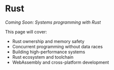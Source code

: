 # Rust

*Coming Soon: Systems programming with Rust*

This page will cover:
- Rust ownership and memory safety
- Concurrent programming without data races
- Building high-performance systems
- Rust ecosystem and toolchain
- WebAssembly and cross-platform development